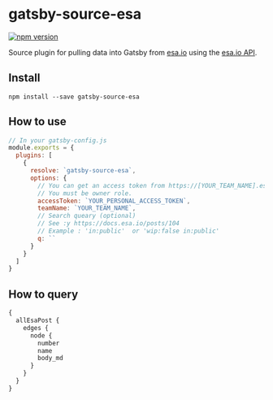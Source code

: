 # gatsby-source-esa

[![npm version](https://badge.fury.io/js/gatsby-source-esa.svg)](https://badge.fury.io/js/gatsby-source-esa)

Source plugin for pulling data into Gatsby from [esa.io](https://esa.io) using the [esa.io API](https://docs.esa.io/posts/102).

## Install

`npm install --save gatsby-source-esa`

## How to use

```js
// In your gatsby-config.js
module.exports = {
  plugins: [
    {
      resolve: `gatsby-source-esa`,
      options: {
        // You can get an access token from https://[YOUR_TEAM_NAME].esa.io/user/applications.
        // You must be owner role.
        accessToken: `YOUR_PERSONAL_ACCESS_TOKEN`,
        teamName: `YOUR_TEAM_NAME`,
        // Search queary (optional)
        // See :y https://docs.esa.io/posts/104
        // Example : 'in:public'  or 'wip:false in:public'
        q: ``
      }
    }
  ]
}
```

## How to query

```graphql
{
  allEsaPost {
    edges {
      node {
        number
        name
        body_md
      }
    }
  }
}
```
